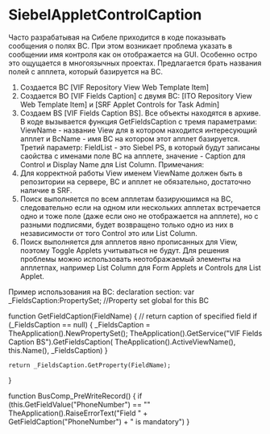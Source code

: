 # SiebelAppletControlCaption
Часто разрабатывая на Сибеле приходится в коде показывать сообщения о полях BC. При этом возникает проблема указать в сообщении имя контроля как он отображается на GUI.
Особенно остро это ощущается в многоязычных проектах.
Предлагается брать названия полей с апплета, который базируется на BC.
1. Создается BC [VIF Repository View Web Template Item]
2. Создается BO [VIF Fields Caption] c двумя BC: [ITO Repository View Web Template Item] и [SRF Applet Controls for Task Admin]
3. Создаем BS [VIF Fields Caption BS].
Все объекты находятся в архиве.
В коде вызывается функция GetFieldsCaption с тремя параметрами: ViewName - название View для в котором находится интересующий апплет и BcName - имя BC на котором этот апплет базируется. Третий параметр: FieldList - это Siebel PS, в который будут записаны саойства с именами поле BC на апплете, значение - Caption для Control и Display Name для List Column. 
Примечания:
1. Для корректной работы View именем ViewName должен быть в репозитории на сервере, BC и апплет не обязательно, достаточно наличие в SRF.
2. Поиск выполняется по всем апплетам базируюшимся на BC, следовательно если на одном или нескольких апплетах встречается одно и тоже поле (даже если оно не отображается на апплете), но с разными подписями, будет возвращено только одно из них в независимости от того Control это или List Column.
3. Поиск выполняется для апплетов явно прописанных для View, поэтому Toggle Applets учитываться не будут. Для решения проблемы можно использовать неотображаемый элементы на апплетпах, например List Column для Form Applets и Controls для List Applet.

Пример использования на BC:
declaration section:
var _FieldsCaption:PropertySet; //Property set global for this BC

function GetFieldCaption(FieldName)
{
    // return caption of specified field
    if (_FieldsCaption == null)
    {
        _FieldsCaption = TheApplication().NewPropertySet();
        TheApplication().GetService("VIF Fields Caption BS").GetFieldsCaption(
            TheApplication().ActiveViewName(), 
            this.Name(), 
            _FieldsCaption)
     }

    return _FieldsCaption.GetProperty(FieldName);
}

function BusComp_PreWriteRecord()
{
    if (this.GetFieldValue("PhoneNumber") == ""
        TheApplication().RaiseErrorText("Field " + GetFieldCaption("PhoneNumber") + " is mandatory")
}

